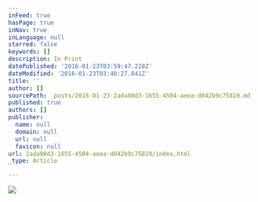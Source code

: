 ```yaml
---
inFeed: true
hasPage: true
inNav: true
inLanguage: null
starred: false
keywords: []
description: In Print
datePublished: '2016-01-23T03:59:47.228Z'
dateModified: '2016-01-23T03:40:27.841Z'
title: ''
author: []
sourcePath: _posts/2016-01-23-2ada80d3-1655-4504-aeea-d042b9c75819.md
published: true
authors: []
publisher:
  name: null
  domain: null
  url: null
  favicon: null
url: 2ada80d3-1655-4504-aeea-d042b9c75819/index.html
_type: Article

---
```

![](https://the-grid-user-content.s3-us-west-2.amazonaws.com/d781079a-5eac-4d9a-b004-6f4dda46bb82.jpg)